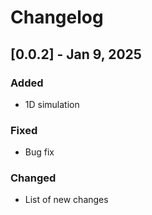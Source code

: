 # Changelog

## [0.0.2] - Jan 9, 2025

### Added
- 1D simulation

### Fixed
- Bug fix

### Changed
- List of new changes